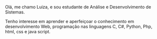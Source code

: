 Olá, me chamo Luiza, e sou estudante de Análise e Desenvolvimento de Sistemas.

Tenho interesse em aprender e aperfeiçoar o conhecimento em desenvolvimento Web, programação nas linguagens C, C#, Python, Php, html, css e java script. 
